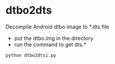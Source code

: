 # dtbo2dts
Decompile Android dtbo image to *.dts file


- put the dtbo.img in the directory
- run the command to get dts.*
```
python dtbo2dtsi.py
```
